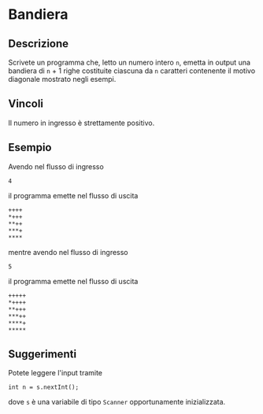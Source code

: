 Bandiera
========

Descrizione
-----------

Scrivete un programma che, letto un numero intero `n`, emetta in output una
bandiera di `n` + 1 righe costituite ciascuna da `n` caratteri contenente il
motivo diagonale mostrato negli esempi.

Vincoli
-------

Il numero in ingresso è strettamente positivo.

Esempio
-------

Avendo nel flusso di ingresso

    4

il programma emette nel flusso di uscita

    ++++
    *+++
    **++
    ***+
    ****

mentre avendo nel flusso di ingresso

    5

il programma emette nel flusso di uscita

    +++++
    *++++
    **+++
    ***++
    ****+
    *****

Suggerimenti
------------

Potete leggere l'input tramite

    int n = s.nextInt();

dove `s` è una variabile di tipo `Scanner` opportunamente inizializzata.
